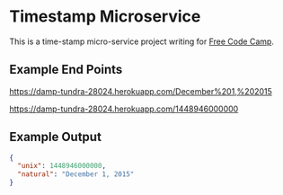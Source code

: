 # Timestamp Microservice

This is a time-stamp micro-service project writing for [Free Code Camp][1].

## Example End Points

https://damp-tundra-28024.herokuapp.com/December%201,%202015

https://damp-tundra-28024.herokuapp.com/1448946000000

## Example Output

```json
{
  "unix": 1448946000000,
  "natural": "December 1, 2015"
}
```

[1]: https://www.freecodecamp.com/ (Free Code Camp)
